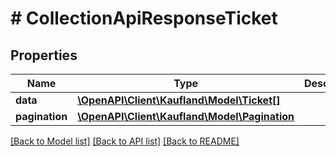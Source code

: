 # # CollectionApiResponseTicket

## Properties

Name | Type | Description | Notes
------------ | ------------- | ------------- | -------------
**data** | [**\OpenAPI\Client\Kaufland\Model\Ticket[]**](Ticket.md) |  |
**pagination** | [**\OpenAPI\Client\Kaufland\Model\Pagination**](Pagination.md) |  | [optional]

[[Back to Model list]](../../README.md#models) [[Back to API list]](../../README.md#endpoints) [[Back to README]](../../README.md)

